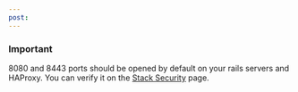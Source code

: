 ```yaml
---
post: 
---
```


### Important

 8080 and 8443 ports should be opened by default on your rails servers and HAProxy. You can verify it on the [Stack Security](http://help.cloud66.com/managing-your-stack/stack-network-settings) page.




